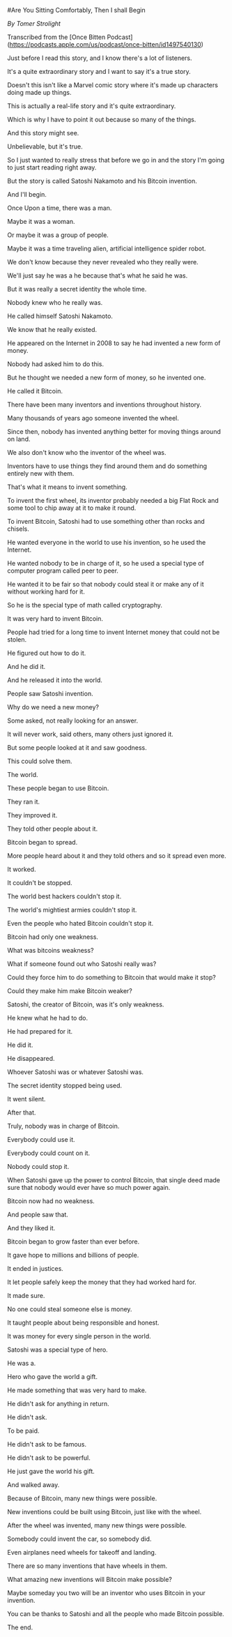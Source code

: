  

 

#Are You Sitting Comfortably, Then I shall Begin 

_By Tomer Strolight_ 

Transcribed from the [Once Bitten Podcast] (https://podcasts.apple.com/us/podcast/once-bitten/id1497540130)  

 

Just before I read this story, and I know there's a lot of listeners. 

It's a quite extraordinary story and I want to say it's a true story. 

Doesn't this isn't like a Marvel comic story where it's made up characters doing made up things. 

This is actually a real-life story and it's quite extraordinary. 

Which is why I have to point it out because so many of the things. 

And this story might see. 

Unbelievable, but it's true. 

So I just wanted to really stress that before we go in and the story I'm going to just start reading right away. 

But the story is called Satoshi Nakamoto and his Bitcoin invention. 

And I'll begin. 

Once Upon a time, there was a man. 

Maybe it was a woman. 

Or maybe it was a group of people. 

Maybe it was a time traveling alien, artificial intelligence spider robot. 

We don't know because they never revealed who they really were. 

We'll just say he was a he because that's what he said he was. 

But it was really a secret identity the whole time. 

Nobody knew who he really was. 

He called himself Satoshi Nakamoto. 

We know that he really existed. 

He appeared on the Internet in 2008 to say he had invented a new form of money. 

Nobody had asked him to do this. 

But he thought we needed a new form of money, so he invented one. 

He called it Bitcoin. 

There have been many inventors and inventions throughout history. 

Many thousands of years ago someone invented the wheel. 

Since then, nobody has invented anything better for moving things around on land. 

We also don't know who the inventor of the wheel was. 

Inventors have to use things they find around them and do something entirely new with them. 

That's what it means to invent something. 

To invent the first wheel, its inventor probably needed a big Flat Rock and some tool to chip away at it to make it round. 

To invent Bitcoin, Satoshi had to use something other than rocks and chisels. 

He wanted everyone in the world to use his invention, so he used the Internet. 

He wanted nobody to be in charge of it, so he used a special type of computer program called peer to peer. 

He wanted it to be fair so that nobody could steal it or make any of it without working hard for it. 

So he is the special type of math called cryptography. 

It was very hard to invent Bitcoin. 

People had tried for a long time to invent Internet money that could not be stolen. 

He figured out how to do it. 

And he did it. 

And he released it into the world. 

People saw Satoshi invention. 

Why do we need a new money? 

Some asked, not really looking for an answer. 

It will never work, said others, many others just ignored it. 

But some people looked at it and saw goodness. 

This could solve them. 

The world. 

These people began to use Bitcoin. 

They ran it. 

They improved it. 

They told other people about it. 

Bitcoin began to spread. 

More people heard about it and they told others and so it spread even more. 

It worked. 

It couldn't be stopped. 

The world best hackers couldn't stop it. 

The world's mightiest armies couldn't stop it. 

Even the people who hated Bitcoin couldn't stop it. 

Bitcoin had only one weakness. 

What was bitcoins weakness? 

What if someone found out who Satoshi really was? 

Could they force him to do something to Bitcoin that would make it stop? 

Could they make him make Bitcoin weaker? 

Satoshi, the creator of Bitcoin, was it's only weakness. 

He knew what he had to do. 

He had prepared for it. 

He did it. 

He disappeared. 

Whoever Satoshi was or whatever Satoshi was. 

The secret identity stopped being used. 

It went silent. 

After that. 

Truly, nobody was in charge of Bitcoin. 

Everybody could use it. 

Everybody could count on it. 

Nobody could stop it. 

When Satoshi gave up the power to control Bitcoin, that single deed made sure that nobody would ever have so much power again. 

Bitcoin now had no weakness. 

And people saw that. 

And they liked it. 

Bitcoin began to grow faster than ever before. 

It gave hope to millions and billions of people. 

It ended in justices. 

It let people safely keep the money that they had worked hard for. 

It made sure. 

No one could steal someone else is money. 

It taught people about being responsible and honest. 

It was money for every single person in the world. 

Satoshi was a special type of hero. 

He was a. 

Hero who gave the world a gift. 

He made something that was very hard to make. 

He didn't ask for anything in return. 

He didn't ask. 

To be paid. 

He didn't ask to be famous. 

He didn't ask to be powerful. 

He just gave the world his gift. 

And walked away. 

Because of Bitcoin, many new things were possible. 

New inventions could be built using Bitcoin, just like with the wheel. 

After the wheel was invented, many new things were possible. 

Somebody could invent the car, so somebody did. 

Even airplanes need wheels for takeoff and landing. 

There are so many inventions that have wheels in them. 

What amazing new inventions will Bitcoin make possible? 

Maybe someday you two will be an inventor who uses Bitcoin in your invention. 

You can be thanks to Satoshi and all the people who made Bitcoin possible. 

The end. 

 
